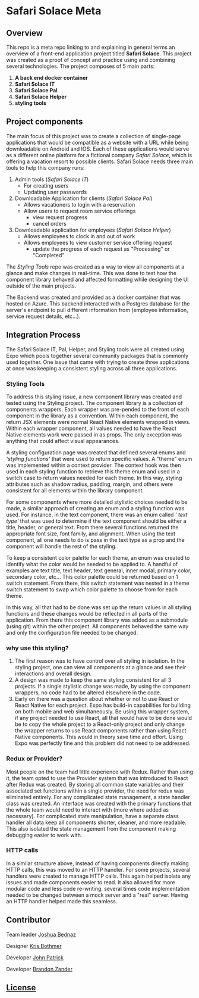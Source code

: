 # Safari Solace Meta

## Overview

This repo is a meta repo linking to and explaining in general terms an overview of a front-end application project titled **Safari Solace**. This project was created as a proof of concept and practice using and combining several technologies. The project composes of 5 main parts:

1.  **A back end docker container**
2.  **Safari Solace IT**
3.  **Safari Solace Pal**
4.  **Safari Solace Helper**
5.  **styling tools**

## Project components

The main focus of this project was to create a collection of single-page applications that would be compatible as a website with a URL while being downloadable on Android and IOS. Each of these applications would serve as a different online platform for a fictional company _Safari Solace_, which is offering a vacation resort to possible clients. Safari Solace needs three main tools to help this company runs:

1. Admin tools (_Safari Solace IT_)
   - For creating users
   - Updating user passwords
2. Downloadable Application for clients (_Safari Solace Pal_)
   - Allows vacationers to login with a reservation
   - Allow users to request room service offerings
     - view request progress
     - cancel orders
3. Downloadable application for employees (_Safari Solace Helper_)
   - Allows employees to clock in and out of work
   - Allows employees to view customer service offering request
     - update the progress of each request as "Processing" or "Completed"

The _Styling Tools_ repo was created as a way to view all components at a glance and make changes in real-time. This was done to test how the component library behaved and affected formatting while designing the UI outside of the main projects.

The Backend was created and provided as a docker container that was hosted on Azure. This backend interacted with a Postgres database for the server's endpoint to pull different information from (employee information, service request details, etc...).

## Integration Process

The Safari Solace IT, Pal, Helper, and Styling tools were all created using Expo which pools together several community packages that is commonly used together. One issue that came with trying to create three applications at once was keeping a consistent styling across all three applications.

### Styling Tools

To address this styling issue, a new component library was created and tested using the Styling project. The component library is a collection of components wrappers. Each wrapper was pre-pended to the front of each component in the library as a convention. Within each component, the return JSX elements were normal React Native elements wrapped in views. Within each wrapper component, all values needed to have the React Native elements work were passed in as props. The only exception was anything that could affect visual appearances.

A styling configuration page was created that defined several enums and _'styling functions'_ that were used to return specific values. A "theme" enum was implemented within a context provider. The context hook was then used in each styling function to retrieve this theme enum and used in a switch case to return values needed for each theme. In this way, styling attributes such as shadow radius, padding, margin, and others were consistent for all elements within the library component.

For some components where more detailed stylistic choices needed to be made, a similar approach of creating an enum and a styling function was used. For instance, in the text component, there was an enum called _' text type'_ that was used to determine if the text component should be either a title, header, or general text. From there several functions returned the appropriate font size, font family, and alignment. When using the text component, all one needs to do is pass in the text type as a prop and the component will handle the rest of the styling.

To keep a consistent color palette for each theme, an enum was created to identify what the color would be needed to be applied to. A handful of examples are text title, text header, text general, inner modal, primary color, secondary color, etc... This color palette could be returned based on 1 switch statement. From there, this switch statement was nested in a theme switch statement to swap which color palette to choose from for each theme.

In this way, all that had to be done was set up the return values in all styling functions and these changes would be reflected in all parts of the application. From there this component library was added as a submodule (using git) within the other project. All components behaved the same way and only the configuration file needed to be changed.

### why use this styling?

1. The first reason was to have control over all styling in isolation. In the styling project, one can view all components at a glance and see their interactions and overall design.
2. A design was made to keep the same styling consistent for all 3 projects. If a single stylistic change was made, by using the component wrappers, no code had to be altered elsewhere in the code.
3. Early on there was a question about whether or not to use React or React Native for each project. Expo has build-in capabilities for building on both mobile and web simultaneously. Be using this wrapper system, if any project needed to use React, all that would have to be done would be to copy the whole project to a React-only project and only change the wrapper returns to use React components rather than using React Native components. This would in theory save time and effort. Using Expo was perfectly fine and this problem did not need to be addressed.

### Redux or Provider?

Most people on the team had little experience with Redux. Rather than using it, the team opted to use the Provider system that was introduced to React after Redux was created. By storing all common state variables and their associated set functions within a single provider, the need for redux was eliminated entirely. For any complicated state management, a state handler class was created. An interface was created with the primary functions that the whole team would need to interact with (more where added as necessary). For complicated state manipulation, have a separate class handler all data keep all components shorter, cleaner, and more readable. This also isolated the state management from the component making debugging easier to work with.

### HTTP calls

In a similar structure above, instead of having components directly making HTTP calls, this was moved to an HTTP handler. For some projects, several handlers were created to manage HTTP calls. This again helped isolate any issues and made components easier to read. It also allowed for more modular code and less code re-writing. several times code implementation needed to be changed between a mock server and a "real" server. Having an HTTP handler helped made this seamless.

## Contributor

Team leader [Joshua Bednaz](https://github.com/Bednaz98)

Designer [Kris Bothmer](https://github.com/akromatikus)

Developer [John Patrick](https://github.com/jpcollandra)

Developer [Brandon Zander](https://github.com/sdsmt05)

## [License](https://github.com/Bednaz98/SafariSolaceMeta/blob/main/LICENSE)
